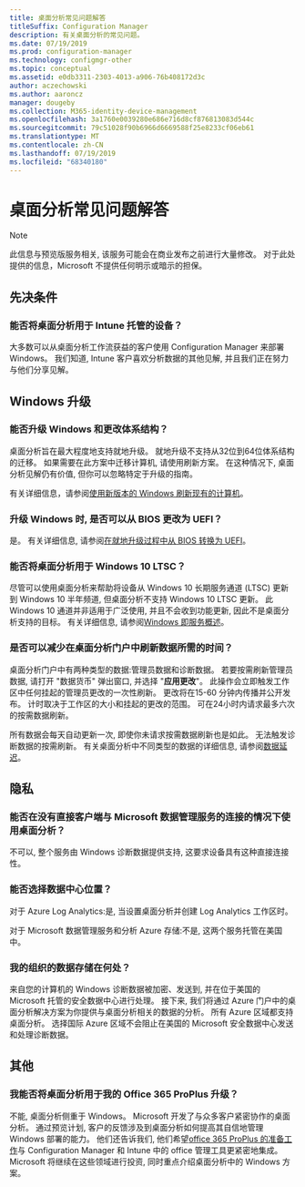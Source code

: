 ```yaml
---
title: 桌面分析常见问题解答
titleSuffix: Configuration Manager
description: 有关桌面分析的常见问题。
ms.date: 07/19/2019
ms.prod: configuration-manager
ms.technology: configmgr-other
ms.topic: conceptual
ms.assetid: e0db3311-2303-4013-a906-76b408172d3c
author: aczechowski
ms.author: aaroncz
manager: dougeby
ms.collection: M365-identity-device-management
ms.openlocfilehash: 3a1760e0039280e686e716d8cf876813083d544c
ms.sourcegitcommit: 79c51028f90b6966d6669588f25e8233cf06eb61
ms.translationtype: MT
ms.contentlocale: zh-CN
ms.lasthandoff: 07/19/2019
ms.locfileid: "68340180"
---
```

# <a name="desktop-analytics-faq"></a>桌面分析常见问题解答

> [!Note]  
> 此信息与预览版服务相关, 该服务可能会在商业发布之前进行大量修改。 对于此处提供的信息，Microsoft 不提供任何明示或暗示的担保。  

## <a name="prerequisites"></a>先决条件 

### <a name="can-i-use-desktop-analytics-with-intune-managed-devices"></a>能否将桌面分析用于 Intune 托管的设备？ 

大多数可以从桌面分析工作流获益的客户使用 Configuration Manager 来部署 Windows。 我们知道, Intune 客户喜欢分析数据的其他见解, 并且我们正在努力与他们分享见解。

## <a name="windows-upgrade"></a>Windows 升级

### <a name="can-i-upgrade-windows-and-change-architecture"></a>能否升级 Windows 和更改体系结构？

桌面分析旨在最大程度地支持就地升级。 就地升级不支持从32位到64位体系结构的迁移。 如果需要在此方案中迁移计算机, 请使用刷新方案。 在这种情况下, 桌面分析见解仍有价值, 但你可以忽略特定于升级的指南。

有关详细信息，请参阅[使用新版本的 Windows 刷新现有的计算机](/sccm/osd/deploy-use/refresh-an-existing-computer-with-a-new-version-of-windows)。

### <a name="can-i-change-from-bios-to-uefi-when-upgrading-windows"></a>升级 Windows 时, 是否可以从 BIOS 更改为 UEFI？

是。 有关详细信息, 请参阅[在就地升级过程中从 BIOS 转换为 UEFI](/sccm/osd/deploy-use/task-sequence-steps-to-manage-bios-to-uefi-conversion#convert-from-bios-to-uefi-during-an-in-place-upgrade)。

### <a name="can-i-use-desktop-analytics-with-windows-10-ltsc"></a>能否将桌面分析用于 Windows 10 LTSC？

尽管可以使用桌面分析来帮助将设备从 Windows 10 长期服务通道 (LTSC) 更新到 Windows 10 半年频道, 但桌面分析不支持 Windows 10 LTSC 更新。 此 Windows 10 通道并非适用于广泛使用, 并且不会收到功能更新, 因此不是桌面分析支持的目标。 有关详细信息, 请参阅[Windows 即服务概述](https://docs.microsoft.com/windows/deployment/update/waas-overview#long-term-servicing-channel)。

### <a name="can-i-reduce-the-amount-of-time-it-takes-for-data-to-refresh-in-my-desktop-analytics-portal"></a>是否可以减少在桌面分析门户中刷新数据所需的时间？

桌面分析门户中有两种类型的数据:管理员数据和诊断数据。 若要按需刷新管理员数据, 请打开 "数据货币" 弹出窗口, 并选择 "**应用更改**"。 此操作会立即触发工作区中任何挂起的管理员更改的一次性刷新。 更改将在15-60 分钟内传播并公开发布。 计时取决于工作区的大小和挂起的更改的范围。 可在24小时内请求最多六次的按需数据刷新。 

所有数据会每天自动更新一次, 即使你未请求按需数据刷新也是如此。 无法触发诊断数据的按需刷新。 有关桌面分析中不同类型的数据的详细信息, 请参阅[数据延迟](/sccm/desktop-analytics/troubleshooting#data-latency)。

## <a name="privacy"></a>隐私

### <a name="can-desktop-analytics-be-used-without-a-direct-client-connection-to-the-microsoft-data-management-service"></a>能否在没有直接客户端与 Microsoft 数据管理服务的连接的情况下使用桌面分析？

不可以, 整个服务由 Windows 诊断数据提供支持, 这要求设备具有这种直接连接性。

### <a name="can-i-choose-the-data-center-location"></a>能否选择数据中心位置？

对于 Azure Log Analytics:是, 当设置桌面分析并创建 Log Analytics 工作区时。

对于 Microsoft 数据管理服务和分析 Azure 存储:不是, 这两个服务托管在美国中。

### <a name="where-is-my-organizations-data-stored"></a>我的组织的数据存储在何处？

来自您的计算机的 Windows 诊断数据被加密、发送到, 并在位于美国的 Microsoft 托管的安全数据中心进行处理。 接下来, 我们将通过 Azure 门户中的桌面分析解决方案为你提供与桌面分析相关的数据的分析。 所有 Azure 区域都支持桌面分析。 选择国际 Azure 区域不会阻止在美国的 Microsoft 安全数据中心发送和处理诊断数据。

## <a name="other"></a>其他

### <a name="can-i-use-desktop-analytics-for-my-office-365-proplus-upgrades"></a>我能否将桌面分析用于我的 Office 365 ProPlus 升级？

不能, 桌面分析侧重于 Windows。 Microsoft 开发了与众多客户紧密协作的桌面分析。 通过预览计划, 客户的反馈涉及到桌面分析如何提高其自信地管理 Windows 部署的能力。 他们还告诉我们, 他们希望[office 365 ProPlus 的准备工作](/sccm/sum/deploy-use/office-365-dashboard#bkmk_o365_readiness)与 Configuration Manager 和 Intune 中的 office 管理工具更紧密地集成。 Microsoft 将继续在这些领域进行投资, 同时重点介绍桌面分析中的 Windows 方案。
